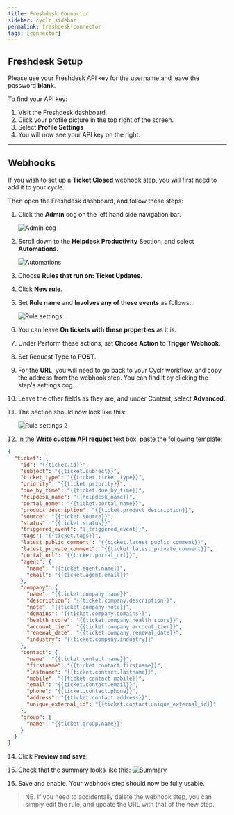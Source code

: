 ```yaml
---
title: Freshdesk Connector
sidebar: cyclr_sidebar
permalink: freshdesk-connector
tags: [connector]
---
```


Freshdesk Setup
---------------

Please use your Freshdesk API key for the username and leave the password **blank**.

To find your API key:

1. Visit the Freshdesk dashboard.
2. Click your profile picture in the top right of the screen.
3. Select **Profile Settings**
4. You will now see your API key on the right.

---------------

## Webhooks

If you wish to set up a **Ticket Closed** webhook step, you will first need to add it to your cycle.

Then open the Freshdesk dashboard, and follow these steps:


1. Click the **Admin** cog on the left hand side navigation bar.
    
    ![Admin cog](cog.png)
2. Scroll down to the **Helpdesk Productivity** Section, and select **Automations**.

    ![Automations](automations.png)
3. Choose **Rules that run on: Ticket Updates**.
4. Click **New rule**.
5. Set **Rule name** and **Involves any of these events** as follows:

    ![Rule settings](rule_settings.png)
6. You can leave **On tickets with these properties** as it is.
9. Under Perform these actions, set **Choose Action** to **Trigger Webhook**.
10. Set Request Type to **POST**.
11. For the **URL**, you will need to go back to your Cyclr workflow, and copy the address from the webhook step.  You can find it by clicking the step's settings cog.
12. Leave the other fields as they are, and under Content, select **Advanced**.
13. The section should now look like this:

    ![Rule settings 2](rule_settings2.png)
13. In the **Write custom API request** text box, paste the following template:
```json
{
  "ticket": {
    "id": "{{ticket.id}}",
    "subject": "{{ticket.subject}}",
    "ticket_type": "{{ticket.ticket_type}}",
    "priority": "{{ticket.priority}}",
    "due_by_time": "{{ticket.due_by_time}}",
    "helpdesk_name": "{{helpdesk_name}}",
    "portal_name": "{{ticket.portal_name}}",
    "product_description": "{{ticket.product_description}}",
    "source": "{{ticket.source}}",
    "status": "{{ticket.status}}",
    "triggered_event": "{{triggered_event}}",
    "tags": "{{ticket.tags}}",
    "latest_public_comment": "{{ticket.latest_public_comment}}",
    "latest_private_comment": "{{ticket.latest_private_comment}}",
    "portal_url": "{{ticket.portal_url}}",
    "agent": {
      "name": "{{ticket.agent.name}}",
      "email": "{{ticket.agent.email}}"
    },
    "company": {
      "name": "{{ticket.company.name}}",
      "description": "{{ticket.company.description}}",
      "note": "{{ticket.company.note}}",
      "domains": "{{ticket.company.domains}}",
      "health_score": "{{ticket.company.health_score}}",
      "account_tier": "{{ticket.company.account_tier}}",
      "renewal_date": "{{ticket.company.renewal_date}}",
      "industry": "{{ticket.company.industry}}"
    },
    "contact": {
      "name": "{{ticket.contact.name}}",
      "firstname": "{{ticket.contact.firstname}}",
      "lastname": "{{ticket.contact.lastname}}",
      "mobile": "{{ticket.contact.mobile}}",
      "email": "{{ticket.contact.email}}",
      "phone": "{{ticket.contact.phone}}",
      "address": "{{ticket.contact.address}}",
      "unique_external_id": "{{ticket.contact.unique_external_id}}"
    },
    "group": {
      "name": "{{ticket.group.name}}"
    }
  }
}
```
14. Click **Preview and save**.
15. Check that the summary looks like this:
    ![Summary](summary.png)

16. Save and enable.  Your webhook step should now be fully usable.

> NB. If you need to accidentally delete the webhook step, you can simply edit the rule, and update the URL with that of the new step.
